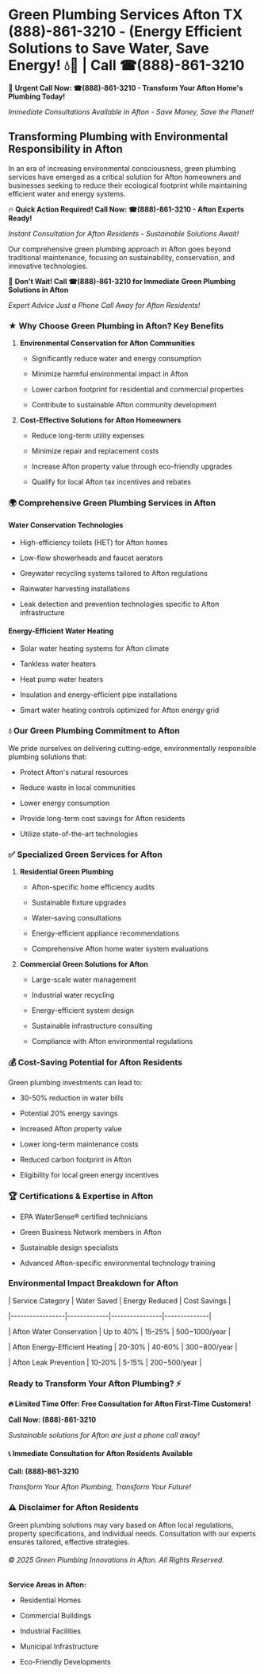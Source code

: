 # Green Plumbing Services Afton TX (888)-861-3210 - (Energy Efficient Solutions to Save Water, Save Energy! 💧🌿 | Call ☎(888)-861-3210

🚨 **Urgent Call Now: ☎(888)-861-3210 - Transform Your Afton Home's Plumbing Today!**
*Immediate Consultations Available in Afton - Save Money, Save the Planet!*

## Transforming Plumbing with Environmental Responsibility in Afton

In an era of increasing environmental consciousness, green plumbing services have emerged as a critical solution for Afton homeowners and businesses seeking to reduce their ecological footprint while maintaining efficient water and energy systems. 

🔥 **Quick Action Required! Call Now: ☎(888)-861-3210 - Afton Experts Ready!**
*Instant Consultation for Afton Residents - Sustainable Solutions Await!*

Our comprehensive green plumbing approach in Afton goes beyond traditional maintenance, focusing on sustainability, conservation, and innovative technologies.

🚨 **Don't Wait! Call ☎(888)-861-3210 for Immediate Green Plumbing Solutions in Afton**
*Expert Advice Just a Phone Call Away for Afton Residents!*

### ★ Why Choose Green Plumbing in Afton? Key Benefits

1. **Environmental Conservation for Afton Communities** 
   - Significantly reduce water and energy consumption
   - Minimize harmful environmental impact in Afton
   - Lower carbon footprint for residential and commercial properties
   - Contribute to sustainable Afton community development

2. **Cost-Effective Solutions for Afton Homeowners** 
   - Reduce long-term utility expenses
   - Minimize repair and replacement costs
   - Increase Afton property value through eco-friendly upgrades
   - Qualify for local Afton tax incentives and rebates

### 🌍 Comprehensive Green Plumbing Services in Afton

#### Water Conservation Technologies
- High-efficiency toilets (HET) for Afton homes
- Low-flow showerheads and faucet aerators
- Greywater recycling systems tailored to Afton regulations
- Rainwater harvesting installations
- Leak detection and prevention technologies specific to Afton infrastructure

#### Energy-Efficient Water Heating
- Solar water heating systems for Afton climate
- Tankless water heaters
- Heat pump water heaters
- Insulation and energy-efficient pipe installations
- Smart water heating controls optimized for Afton energy grid

### 💧 Our Green Plumbing Commitment to Afton

We pride ourselves on delivering cutting-edge, environmentally responsible plumbing solutions that:
- Protect Afton's natural resources
- Reduce waste in local communities
- Lower energy consumption
- Provide long-term cost savings for Afton residents
- Utilize state-of-the-art technologies

### ✅ Specialized Green Services for Afton

1. **Residential Green Plumbing**
   - Afton-specific home efficiency audits
   - Sustainable fixture upgrades
   - Water-saving consultations
   - Energy-efficient appliance recommendations
   - Comprehensive Afton home water system evaluations

2. **Commercial Green Solutions for Afton**
   - Large-scale water management
   - Industrial water recycling
   - Energy-efficient system design
   - Sustainable infrastructure consulting
   - Compliance with Afton environmental regulations

### 💰 Cost-Saving Potential for Afton Residents

Green plumbing investments can lead to:
- 30-50% reduction in water bills
- Potential 20% energy savings
- Increased Afton property value
- Lower long-term maintenance costs
- Reduced carbon footprint in Afton
- Eligibility for local green energy incentives

### 🏆 Certifications & Expertise in Afton

- EPA WaterSense® certified technicians
- Green Business Network members in Afton
- Sustainable design specialists
- Advanced Afton-specific environmental technology training

### Environmental Impact Breakdown for Afton

| Service Category | Water Saved | Energy Reduced | Cost Savings |
|-----------------|-------------|----------------|--------------|
| Afton Water Conservation | Up to 40% | 15-25% | $500-$1000/year |
| Afton Energy-Efficient Heating | 20-30% | 40-60% | $300-$800/year |
| Afton Leak Prevention | 10-20% | 5-15% | $200-$500/year |

### Ready to Transform Your Afton Plumbing? ⚡

**🔥 Limited Time Offer: Free Consultation for Afton First-Time Customers!**

**Call Now: (888)-861-3210**
*Sustainable solutions for Afton are just a phone call away!*

#### 📞 Immediate Consultation for Afton Residents Available

**Call: (888)-861-3210**
*Transform Your Afton Plumbing, Transform Your Future!*

### ⚠️ Disclaimer for Afton Residents

Green plumbing solutions may vary based on Afton local regulations, property specifications, and individual needs. Consultation with our experts ensures tailored, effective strategies.

###### © 2025 Green Plumbing Innovations in Afton. All Rights Reserved.

**Service Areas in Afton:** 
- Residential Homes
- Commercial Buildings
- Industrial Facilities
- Municipal Infrastructure
- Eco-Friendly Developments